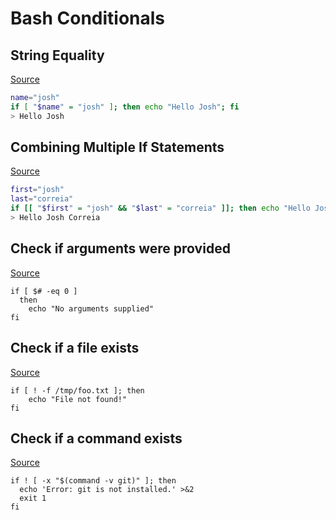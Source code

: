 # Bash Conditionals

## String Equality
[Source](https://stackoverflow.com/a/2237103)
``` bash
name="josh"
if [ "$name" = "josh" ]; then echo "Hello Josh"; fi
> Hello Josh
```

## Combining Multiple If Statements
[Source](https://stackoverflow.com/a/23543261)
``` bash
first="josh"
last="correia"
if [[ "$first" = "josh" && "$last" = "correia" ]]; then echo "Hello Josh Correia"; fi
> Hello Josh Correia
```

## Check if arguments were provided
[Source](https://stackoverflow.com/a/6482403)
```
if [ $# -eq 0 ]
  then
    echo "No arguments supplied"
fi
```

## Check if a file exists
[Source](https://stackoverflow.com/a/638980)
```
if [ ! -f /tmp/foo.txt ]; then
    echo "File not found!"
fi
```

## Check if a command exists
[Source](https://stackoverflow.com/a/26759734)
```
if ! [ -x "$(command -v git)" ]; then
  echo 'Error: git is not installed.' >&2
  exit 1
fi
```
